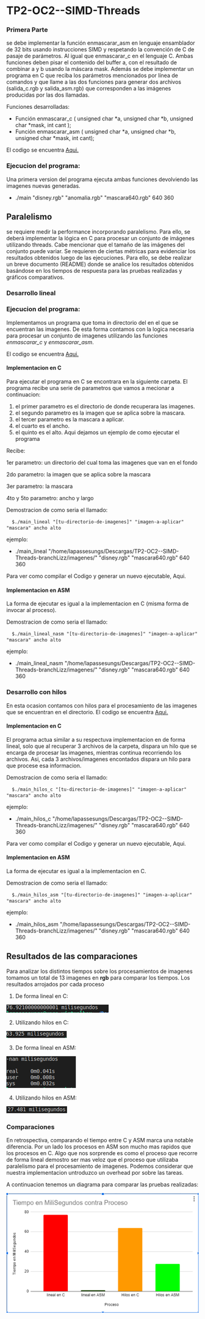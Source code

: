 # TP2-OC2--SIMD-Threads

### Primera Parte
se debe implementar la función enmascarar_asm en lenguaje ensamblador de
32 bits usando instrucciones SIMD y respetando la convención de C de pasaje de parámetros. Al igual
que enmascarar_c en el lenguaje C. Ambas funciones deben pisar el contenido del buffer a, con el
resultado de combinar a y b usando la máscara mask.
Además se debe implementar un programa en C que reciba los parámetros mencionados por
línea de comandos y que llame a las dos funciones para generar dos archivos (salida_c.rgb y
salida_asm.rgb) que corresponden a las imágenes producidas por las dos llamadas.

Funciones desarrolladas:
* Función enmascarar_c ( unsigned char *a, unsigned char *b, unsigned char *mask, int
cant );
* Función enmascarar_asm ( unsigned char *a, unsigned char *b, unsigned char *mask,
int cant);

El codigo se encuentra [Aqui.](https://github.com/LizMoreno/TP2-OC2--SIMD-Threads/tree/master/funciones)

### Ejecucion del programa:
Una primera version del programa ejecuta ambas funciones devolviendo las imagenes nuevas generadas.

* ./main "disney.rgb" "anomalia.rgb" "mascara640.rgb" 640 360

## Paralelismo

se requiere medir la performance incorporando paralelismo. Para ello, se deberá implementar la lógica en C para
procesar un conjunto de imágenes utilizando threads. Cabe mencionar que el tamaño de las
imágenes del conjunto puede variar. Se requieren de ciertas métricas para evidenciar los
resultados obtenidos luego de las ejecuciones. Para ello, se debe realizar un breve documento
(README) donde se analice los resultados obtenidos basándose en los tiempos de respuesta
para las pruebas realizadas y gráficos comparativos.

### Desarrollo lineal

### Ejecucion del programa:
Implementamos un programa que toma in directorio del en el que se encuentran las imagenes. De esta forma contamos con la logica necesaria para procesar un conjunto de imagenes utilizando las funciones *enmascarar_c* y *enmascarar_asm*.

El codigo se encuentra [Aqui.](https://github.com/LizMoreno/TP2-OC2--SIMD-Threads/tree/master/desarollo-lineal)

#### Implementacion en C

Para ejecutar el programa en C se encontrara en la siguiente carpeta. El programa recibe una serie de parametros que vamos a mecionar a continuacion:

1. el primer parametro es el directorio de donde recuperara las imagenes.
2. el segundo parametro es la imagen que se aplica sobre la mascara.
3. el tercer parametro es la mascara a aplicar.
4. el cuarto es el ancho.
5. el quinto es el alto.
Aqui dejamos un ejemplo de como ejecutar el programa

Recibe: 

1er parametro: un directorio del cual toma las imagenes que van en el fondo

2do parametro: la imagen que se aplica sobre la mascara

3er parametro: la mascara

4to y 5to parametro: ancho y largo

Demostracion de como seria el llamado:
```
  $./main_lineal "[tu-directorio-de-imagenes]" "imagen-a-aplicar" "mascara" ancho alto
```
ejemplo:
* ./main_lineal "/home/lapassesungs/Descargas/TP2-OC2--SIMD-Threads-branchLizz/imagenes/" "disney.rgb" "mascara640.rgb" 640 360

Para ver como compilar el Codigo y generar un nuevo ejecutable, Aqui.

#### Implementacion en ASM

La forma de ejecutar es igual a la implementacion en C (misma forma de invocar al proceso).

Demostracion de como seria el llamado:
```
  $./main_lineal_nasm "[tu-directorio-de-imagenes]" "imagen-a-aplicar" "mascara" ancho alto
```
ejemplo:
* ./main_lineal_nasm "/home/lapassesungs/Descargas/TP2-OC2--SIMD-Threads-branchLizz/imagenes/" "disney.rgb" "mascara640.rgb" 640 360

### Desarrollo con hilos
En esta ocasion contamos con hilos para el procesamiento de las imagenes que se encuentran en el directorio.
El codigo se encuentra [Aqui.](https://github.com/LizMoreno/TP2-OC2--SIMD-Threads/tree/master/desarrollo-hilos)

#### Implementacion en C
El programa actua similar a su respectuva implementacion en de forma lineal, solo que al recuperar 3 archivos de la carpeta, dispara un hilo que se encarga de procesar las imagenes, mientras continua recorriendo los archivos. Asi, cada 3 archivos/imagenes encontados dispara un hilo para que procese esa informacion.

Demostracion de como seria el llamado:
```
  $./main_hilos_c "[tu-directorio-de-imagenes]" "imagen-a-aplicar" "mascara" ancho alto
```
ejemplo:
* ./main_hilos_c "/home/lapassesungs/Descargas/TP2-OC2--SIMD-Threads-branchLizz/imagenes/" "disney.rgb" "mascara640.rgb" 640 360

Para ver como compilar el Codigo y generar un nuevo ejecutable, Aqui.

#### Implementacion en ASM

La forma de ejecutar es igual a la implementacion en C.

Demostracion de como seria el llamado:
```
  $./main_hilos_asm "[tu-directorio-de-imagenes]" "imagen-a-aplicar" "mascara" ancho alto
```
ejemplo:
* ./main_hilos_asm "/home/lapassesungs/Descargas/TP2-OC2--SIMD-Threads-branchLizz/imagenes/" "disney.rgb" "mascara640.rgb" 640 360


## Resultados de las comparaciones

Para analizar los distintos tiempos sobre los procesamientos de imagenes tomamos un total de 13 imagenes en **rgb** para comparar los tiempos.
Los resultados arrojados por cada proceso

1. De forma lineal en C:

![alt text](https://github.com/LizMoreno/TP2-OC2--SIMD-Threads/blob/master/img-sources/tiempo-lineal-c.png)

2. Utilizando hilos en C:

![alt text](https://github.com/LizMoreno/TP2-OC2--SIMD-Threads/blob/master/img-sources/tiempo-hilos-c.png)

3. De forma lineal en ASM:

![alt text](https://github.com/LizMoreno/TP2-OC2--SIMD-Threads/blob/master/img-sources/tiempo-lineal-asm.png)

4. Utilizando hilos en ASM:

![alt text](https://github.com/LizMoreno/TP2-OC2--SIMD-Threads/blob/master/img-sources/tiempo-hilos-asm.png)

### Comparaciones

En retrospectiva, comparando el tiempo entre C y ASM marca una notable diferencia. Por un lado los procesos en ASM son mucho mas rapidos que los procesos en C. Algo que nos sorprende es como el proceso que recorre de forma lineal demostro ser mas veloz que el proceso que utilizaba paralelismo para el procesamiento de imagenes. Podemos considerar que nuestra implementacion untroduzco un overhead por sobre las tareas.

A continuacion tenemos un diagrama para comparar las pruebas realizadas:

![alt text](https://github.com/LizMoreno/TP2-OC2--SIMD-Threads/blob/master/img-sources/chart-procesos.png)


